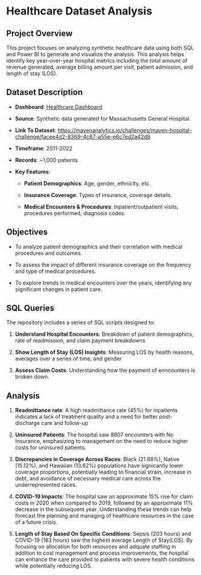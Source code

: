 # **Healthcare Dataset Analysis**

## **Project Overview**

This project focuses on analyzing synthetic healthcare data using both SQL and Power BI to generate and visualize the analysis. This analysis helps identify key year-over-year hospital metrics including the total amount of revenue generated, average billing amount per visit, patient admission, and length of stay (LOS).

## **Dataset Description**

- **Dashboard**: [Healthcare Dashboard](https://app.powerbi.com/view?r=eyJrIjoiMGY1NWYyOTUtMTFmYS00Yzk2LWI4NzEtMzhhNTYyYjcxYzU2IiwidCI6IjVhNzRkMDlhLWU5YzktNDAzZi1iMGZkLTk5ZGVjNDE4OTdlZCIsImMiOjN9)

- **Source**: Synthetic data generated for Massachusetts General Hospital.

- **Link To Dataset**: https://mavenanalytics.io/challenges/maven-hospital-challenge/facee4d2-8369-4c87-a55e-e6c7ed2a42d8

- **Timeframe**: 2011-2022

- **Records**: ~1,000 patients

- **Key Features**:

  - **Patient Demographics**: Age, gender, ethnicity, etc.

  - **Insurance Coverage**: Types of insurance, coverage details.

  - **Medical Encounters & Procedures**: Inpatient/outpatient visits, procedures performed, diagnosis codes.

## **Objectives**

- To analyze patient demographics and their correlation with medical procedures and outcomes.

- To assess the impact of different insurance coverage on the frequency and type of medical procedures.

- To explore trends in medical encounters over the years, identifying any significant changes in patient care.

## **SQL Queries**

The repository includes a series of SQL scripts designed to:

1. **Understand Hospital Encounters**: Breakdown of patient demographics, rate of readmission, and claim payment breakdowns

2. **Show Length of Stay (LOS) Insights**: Measuring LOS by health reasons, averages over a series of time, and gender

3. **Assess Claim Costs**: Understanding how the payment of enncounters is broken down.


## **Analysis**

1. **Readmittance rate**: A high readmittance rate (45%) for inpatients indicates a lack of treatment quality and a need for better post-discharge care and follow-up

2. **Uninsured Patients**: The hospital saw 8807 encounters with No Insurance, emphasizing to management on the need to reduce higher costs for uninsured patients.

3. **Discrepancies in Coverage Across Races**: Black (21.88%), Native (15.12%), and Hawaiian (13.62%) populations have signicantly lower coverage proportions, potentially leading to financial strain, increase in debt, and avoidance of necessary medical care across the underrepresented races.

4. **COVID-19 Impacts**: The hospital saw an approximate 15% rise for claim costs in 2020 when compared to 2019, followed by an approximate 11% decrease in the subsequent year. Understanding these trends can help forecast the planning and managing of healthcare resources in the case of a future crisis.

5. **Length of Stay Based On Specific Conditions**: Sepsis (203 hours) and COVID-19 (183 hours) saw the highest average Length of Stay(LOS). By focusing on allocation for both resources and adquate staffing in addition to cost management and process improvements, the hospital can enhance the care provided to patients with severe health conditions while potentially reducing LOS.
